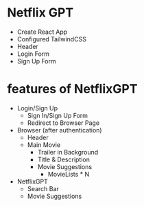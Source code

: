 # Netflix GPT

- Create React App
- Configured TailwindCSS
- Header
- Login Form
- Sign Up Form

# features of NetflixGPT

- Login/Sign Up 
    - Sign In/Sign Up Form
    - Redirect to Browser Page
- Browser (after authentication)
    - Header
    - Main Movie
        - Trailer in Background
        - Title & Description
        - Movie Suggestions
            - MovieLists * N
- NetflixGPT
    - Search Bar
    - Movie Suggestions